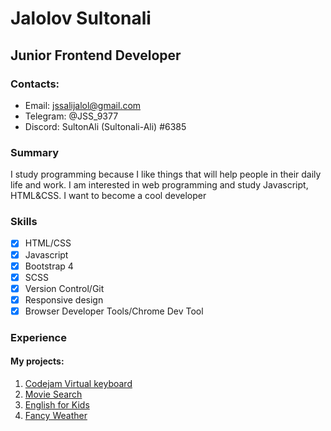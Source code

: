 # Jalolov Sultonali
## Junior Frontend Developer

### Contacts:
- Email: jssalijalol@gmail.com
- Telegram: @JSS_9377
- Discord: SultonAli (Sultonali-Ali)
           #6385

### Summary 
I study programming because I like things that will help people in their daily life and work. I am interested in web programming and study Javascript, HTML&CSS. I want to become a cool developer

### Skills
-[x] HTML/CSS
-[x] Javascript
-[x] Bootstrap 4
-[x] SCSS
-[x] Version Control/Git
-[x] Responsive design
-[x] Browser Developer Tools/Chrome Dev Tool

### Experience
#### My projects:
1. [Codejam Virtual keyboard](https://sultonali-ali.github.io/codejam-virtual_keyboard/ "Virtual keyboard" )
2. [Movie Search](https://sultonali-ali-movie-search.netlify.app/ "Movie Search" )
3. [English for Kids](https://sultonali-ali-english-for-kids.netlify.app "English for Kids" )
4. [Fancy Weather](https://sultonali-ali-fancy-weather.netlify.app "Fancy Weather" )
